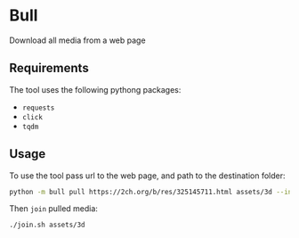# Bull

Download all media from a web page

## Requirements

The tool uses the following pythong packages:

- `requests`
- `click`
- `tqdm`

## Usage

To use the tool pass url to the web page, and path to the destination folder:

```sh
python -m bull pull https://2ch.org/b/res/325145711.html assets/3d --interval 10
```

Then `join` pulled media:

```sh
./join.sh assets/3d
```
